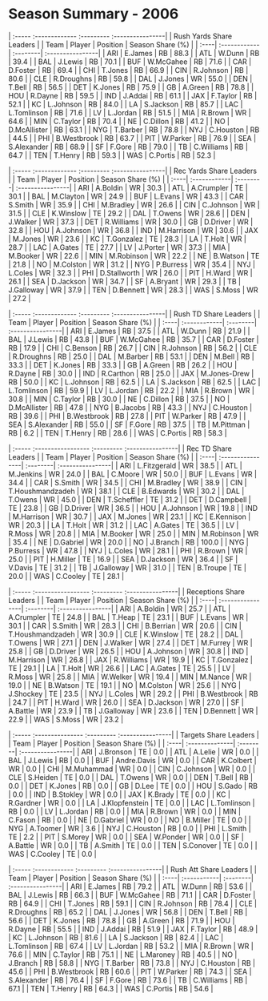 # Season Summary - 2006

| :----- :------------- :--------- :----------------|
|              Rush Yards Share Leaders             |
| Team | Player       | Position | Season Share (%) |
| :----| :------------| :--------| :----------------|
| ARI  | E.James      | RB       | 88.3             |
| ATL  | W.Dunn       | RB       | 39.4             |
| BAL  | J.Lewis      | RB       | 70.1             |
| BUF  | W.McGahee    | RB       | 71.6             |
| CAR  | D.Foster     | RB       | 69.4             |
| CHI  | T.Jones      | RB       | 66.9             |
| CIN  | R.Johnson    | RB       | 80.6             |
| CLE  | R.Droughns   | RB       | 59.8             |
| DAL  | J.Jones      | WR       | 55.0             |
| DEN  | T.Bell       | RB       | 56.5             |
| DET  | K.Jones      | RB       | 75.9             |
| GB   | A.Green      | RB       | 78.8             |
| HOU  | R.Dayne      | RB       | 59.5             |
| IND  | J.Addai      | RB       | 61.1             |
| JAX  | F.Taylor     | RB       | 52.1             |
| KC   | L.Johnson    | RB       | 84.0             |
| LA   | S.Jackson    | RB       | 85.7             |
| LAC  | L.Tomlinson  | RB       | 71.6             |
| LV   | L.Jordan     | RB       | 51.5             |
| MIA  | R.Brown      | WR       | 64.6             |
| MIN  | C.Taylor     | RB       | 70.4             |
| NE   | C.Dillon     | RB       | 41.2             |
| NO   | D.McAllister | RB       | 63.1             |
| NYG  | T.Barber     | RB       | 78.8             |
| NYJ  | C.Houston    | RB       | 44.5             |
| PHI  | B.Westbrook  | RB       | 63.7             |
| PIT  | W.Parker     | RB       | 76.9             |
| SEA  | S.Alexander  | RB       | 68.9             |
| SF   | F.Gore       | RB       | 79.0             |
| TB   | C.Williams   | RB       | 64.7             |
| TEN  | T.Henry      | RB       | 59.3             |
| WAS  | C.Portis     | RB       | 52.3             |

| :----- :------------- :--------- :----------------|
|              Rec Yards Share Leaders              |
| Team | Player       | Position | Season Share (%) |
| :----| :------------| :--------| :----------------|
| ARI  | A.Boldin     | WR       | 30.3             |
| ATL  | A.Crumpler   | TE       | 30.1             |
| BAL  | M.Clayton    | WR       | 24.9             |
| BUF  | L.Evans      | WR       | 43.3             |
| CAR  | S.Smith      | WR       | 35.9             |
| CHI  | M.Bradley    | WR       | 26.6             |
| CIN  | C.Johnson    | WR       | 31.5             |
| CLE  | K.Winslow    | TE       | 29.2             |
| DAL  | T.Owens      | WR       | 28.6             |
| DEN  | J.Walker     | WR       | 37.3             |
| DET  | R.Williams   | WR       | 30.0             |
| GB   | D.Driver     | WR       | 32.8             |
| HOU  | A.Johnson    | WR       | 36.8             |
| IND  | M.Harrison   | WR       | 30.6             |
| JAX  | M.Jones      | WR       | 23.6             |
| KC   | T.Gonzalez   | TE       | 28.3             |
| LA   | T.Holt       | WR       | 28.7             |
| LAC  | A.Gates      | TE       | 27.7             |
| LV   | J.Porter     | WR       | 37.3             |
| MIA  | M.Booker     | WR       | 22.6             |
| MIN  | M.Robinson   | WR       | 22.2             |
| NE   | B.Watson     | TE       | 21.8             |
| NO   | M.Colston    | WR       | 31.2             |
| NYG  | P.Burress    | WR       | 35.4             |
| NYJ  | L.Coles      | WR       | 32.3             |
| PHI  | D.Stallworth | WR       | 26.0             |
| PIT  | H.Ward       | WR       | 26.1             |
| SEA  | D.Jackson    | WR       | 34.7             |
| SF   | A.Bryant     | WR       | 29.3             |
| TB   | J.Galloway   | WR       | 37.9             |
| TEN  | D.Bennett    | WR       | 28.3             |
| WAS  | S.Moss       | WR       | 27.2             |

| :----- :------------- :--------- :----------------|
|               Rush TD Share Leaders               |
| Team | Player       | Position | Season Share (%) |
| :----| :------------| :--------| :----------------|
| ARI  | E.James      | RB       | 37.5             |
| ATL  | W.Dunn       | RB       | 21.9             |
| BAL  | J.Lewis      | RB       | 43.8             |
| BUF  | W.McGahee    | RB       | 35.7             |
| CAR  | D.Foster     | RB       | 17.9             |
| CHI  | C.Benson     | RB       | 26.7             |
| CIN  | R.Johnson    | RB       | 56.2             |
| CLE  | R.Droughns   | RB       | 25.0             |
| DAL  | M.Barber     | RB       | 53.1             |
| DEN  | M.Bell       | RB       | 33.3             |
| DET  | K.Jones      | RB       | 33.3             |
| GB   | A.Green      | RB       | 26.2             |
| HOU  | R.Dayne      | RB       | 30.0             |
| IND  | R.Carthon    | RB       | 25.0             |
| JAX  | M.Jones-Drew | RB       | 50.0             |
| KC   | L.Johnson    | RB       | 62.5             |
| LA   | S.Jackson    | RB       | 62.5             |
| LAC  | L.Tomlinson  | RB       | 59.9             |
| LV   | L.Jordan     | RB       | 22.2             |
| MIA  | R.Brown      | WR       | 30.8             |
| MIN  | C.Taylor     | RB       | 30.0             |
| NE   | C.Dillon     | RB       | 37.5             |
| NO   | D.McAllister | RB       | 47.8             |
| NYG  | B.Jacobs     | RB       | 43.3             |
| NYJ  | C.Houston    | RB       | 39.6             |
| PHI  | B.Westbrook  | RB       | 27.8             |
| PIT  | W.Parker     | RB       | 47.9             |
| SEA  | S.Alexander  | RB       | 55.0             |
| SF   | F.Gore       | RB       | 37.5             |
| TB   | M.Pittman    | RB       | 6.2              |
| TEN  | T.Henry      | RB       | 28.6             |
| WAS  | C.Portis     | RB       | 58.3             |

| :----- :----------------- :--------- :----------------|
|                  Rec TD Share Leaders                 |
| Team | Player           | Position | Season Share (%) |
| :----| :----------------| :--------| :----------------|
| ARI  | L.Fitzgerald     | WR       | 38.5             |
| ATL  | M.Jenkins        | WR       | 24.0             |
| BAL  | C.Moore          | WR       | 50.0             |
| BUF  | L.Evans          | WR       | 34.4             |
| CAR  | S.Smith          | WR       | 34.5             |
| CHI  | M.Bradley        | WR       | 38.9             |
| CIN  | T.Houshmandzadeh | WR       | 38.1             |
| CLE  | B.Edwards        | WR       | 30.2             |
| DAL  | T.Owens          | WR       | 45.0             |
| DEN  | T.Scheffler      | TE       | 31.2             |
| DET  | D.Campbell       | TE       | 23.8             |
| GB   | D.Driver         | WR       | 36.5             |
| HOU  | A.Johnson        | WR       | 19.8             |
| IND  | M.Harrison       | WR       | 30.7             |
| JAX  | M.Jones          | WR       | 23.1             |
| KC   | E.Kennison       | WR       | 20.3             |
| LA   | T.Holt           | WR       | 31.2             |
| LAC  | A.Gates          | TE       | 36.5             |
| LV   | R.Moss           | WR       | 20.8             |
| MIA  | M.Booker         | WR       | 25.0             |
| MIN  | M.Robinson       | WR       | 35.4             |
| NE   | D.Gabriel        | WR       | 20.0             |
| NO   | J.Branch         | RB       | 100.0            |
| NYG  | P.Burress        | WR       | 47.8             |
| NYJ  | L.Coles          | WR       | 28.1             |
| PHI  | R.Brown          | WR       | 25.0             |
| PIT  | H.Miller         | TE       | 16.9             |
| SEA  | D.Jackson        | WR       | 36.4             |
| SF   | V.Davis          | TE       | 31.2             |
| TB   | J.Galloway       | WR       | 31.0             |
| TEN  | B.Troupe         | TE       | 20.0             |
| WAS  | C.Cooley         | TE       | 28.1             |

| :----- :----------------- :--------- :----------------|
|                Receptions Share Leaders               |
| Team | Player           | Position | Season Share (%) |
| :----| :----------------| :--------| :----------------|
| ARI  | A.Boldin         | WR       | 25.7             |
| ATL  | A.Crumpler       | TE       | 24.8             |
| BAL  | T.Heap           | TE       | 23.1             |
| BUF  | L.Evans          | WR       | 30.1             |
| CAR  | S.Smith          | WR       | 28.3             |
| CHI  | B.Berrian        | WR       | 20.6             |
| CIN  | T.Houshmandzadeh | WR       | 30.9             |
| CLE  | K.Winslow        | TE       | 28.2             |
| DAL  | T.Owens          | WR       | 27.1             |
| DEN  | J.Walker         | WR       | 27.4             |
| DET  | M.Furrey         | WR       | 25.8             |
| GB   | D.Driver         | WR       | 26.5             |
| HOU  | A.Johnson        | WR       | 30.8             |
| IND  | M.Harrison       | WR       | 26.8             |
| JAX  | R.Williams       | WR       | 19.9             |
| KC   | T.Gonzalez       | TE       | 29.1             |
| LA   | T.Holt           | WR       | 26.6             |
| LAC  | A.Gates          | TE       | 25.5             |
| LV   | R.Moss           | WR       | 25.8             |
| MIA  | W.Welker         | WR       | 19.4             |
| MIN  | M.Nance          | WR       | 19.0             |
| NE   | B.Watson         | TE       | 19.1             |
| NO   | M.Colston        | WR       | 25.6             |
| NYG  | J.Shockey        | TE       | 23.5             |
| NYJ  | L.Coles          | WR       | 29.2             |
| PHI  | B.Westbrook      | RB       | 24.7             |
| PIT  | H.Ward           | WR       | 26.0             |
| SEA  | D.Jackson        | WR       | 27.0             |
| SF   | A.Battle         | WR       | 23.9             |
| TB   | J.Galloway       | WR       | 23.6             |
| TEN  | D.Bennett        | WR       | 22.9             |
| WAS  | S.Moss           | WR       | 23.2             |

| :----- :--------------- :--------- :----------------|
|                Targets Share Leaders                |
| Team | Player         | Position | Season Share (%) |
| :----| :--------------| :--------| :----------------|
| ARI  | J.Bronson      | TE       | 0.0              |
| ATL  | A.Lelie        | WR       | 0.0              |
| BAL  | J.Lewis        | RB       | 0.0              |
| BUF  | Andre.Davis    | WR       | 0.0              |
| CAR  | K.Colbert      | WR       | 0.0              |
| CHI  | M.Muhammad     | WR       | 0.0              |
| CIN  | C.Johnson      | WR       | 0.0              |
| CLE  | S.Heiden       | TE       | 0.0              |
| DAL  | T.Owens        | WR       | 0.0              |
| DEN  | T.Bell         | RB       | 0.0              |
| DET  | K.Jones        | RB       | 0.0              |
| GB   | D.Lee          | TE       | 0.0              |
| HOU  | S.Gado         | RB       | 0.0              |
| IND  | B.Stokley      | WR       | 0.0              |
| JAX  | K.Brady        | TE       | 0.0              |
| KC   | R.Gardner      | WR       | 0.0              |
| LA   | J.Klopfenstein | TE       | 0.0              |
| LAC  | L.Tomlinson    | RB       | 0.0              |
| LV   | L.Jordan       | RB       | 0.0              |
| MIA  | R.Brown        | WR       | 0.0              |
| MIN  | C.Fason        | RB       | 0.0              |
| NE   | D.Gabriel      | WR       | 0.0              |
| NO   | B.Miller       | TE       | 0.0              |
| NYG  | A.Toomer       | WR       | 3.6              |
| NYJ  | C.Houston      | RB       | 0.0              |
| PHI  | L.Smith        | TE       | 2.2              |
| PIT  | S.Morey        | WR       | 0.0              |
| SEA  | W.Ponder       | WR       | 0.0              |
| SF   | A.Battle       | WR       | 0.0              |
| TB   | A.Smith        | TE       | 0.0              |
| TEN  | S.Conover      | TE       | 0.0              |
| WAS  | C.Cooley       | TE       | 0.0              |

| :----- :------------ :--------- :----------------|
|              Rush Att Share Leaders              |
| Team | Player      | Position | Season Share (%) |
| :----| :-----------| :--------| :----------------|
| ARI  | E.James     | RB       | 79.2             |
| ATL  | W.Dunn      | RB       | 53.6             |
| BAL  | J.Lewis     | RB       | 66.3             |
| BUF  | W.McGahee   | RB       | 71.1             |
| CAR  | D.Foster    | RB       | 64.9             |
| CHI  | T.Jones     | RB       | 59.1             |
| CIN  | R.Johnson   | RB       | 78.4             |
| CLE  | R.Droughns  | RB       | 65.2             |
| DAL  | J.Jones     | WR       | 56.8             |
| DEN  | T.Bell      | RB       | 56.6             |
| DET  | K.Jones     | RB       | 78.8             |
| GB   | A.Green     | RB       | 71.9             |
| HOU  | R.Dayne     | RB       | 55.5             |
| IND  | J.Addai     | RB       | 51.9             |
| JAX  | F.Taylor    | RB       | 48.9             |
| KC   | L.Johnson   | RB       | 81.6             |
| LA   | S.Jackson   | RB       | 82.4             |
| LAC  | L.Tomlinson | RB       | 67.4             |
| LV   | L.Jordan    | RB       | 53.2             |
| MIA  | R.Brown     | WR       | 76.6             |
| MIN  | C.Taylor    | RB       | 75.1             |
| NE   | L.Maroney   | RB       | 40.5             |
| NO   | J.Branch    | RB       | 58.8             |
| NYG  | T.Barber    | RB       | 73.8             |
| NYJ  | C.Houston   | RB       | 45.6             |
| PHI  | B.Westbrook | RB       | 60.6             |
| PIT  | W.Parker    | RB       | 74.3             |
| SEA  | S.Alexander | RB       | 76.4             |
| SF   | F.Gore      | RB       | 73.6             |
| TB   | C.Williams  | RB       | 67.1             |
| TEN  | T.Henry     | RB       | 64.3             |
| WAS  | C.Portis    | RB       | 54.6             |

